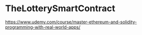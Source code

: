 # TheLotterySmartContract
https://www.udemy.com/course/master-ethereum-and-solidity-programming-with-real-world-apps/
